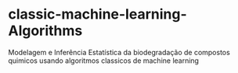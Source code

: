 # classic-machine-learning-Algorithms
 Modelagem e Inferência Estatística da biodegradação de compostos quimicos usando algoritmos classicos de machine learning
